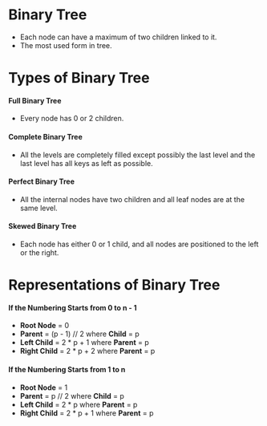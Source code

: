 # Binary Tree
- Each node can have a maximum of two children linked to it.
- The most used form in tree.

# Types of Binary Tree

#### Full Binary Tree
- Every node has 0 or 2 children.

#### Complete Binary Tree
- All the levels are completely filled except possibly the last level and the last level has all keys as left as possible.

#### Perfect Binary Tree
- All the internal nodes have two children and all leaf nodes are at the same level. 

#### Skewed Binary Tree
- Each node has either 0 or 1 child, and all nodes are positioned to the left or the right.
 
# Representations of Binary Tree

#### If the Numbering Starts from 0 to n - 1 
- **Root Node** = 0
- **Parent** = (p - 1) // 2 where **Child** = p
- **Left Child** = 2 * p + 1 where **Parent** = p
- **Right Child** = 2 * p + 2 where **Parent** = p

#### If the Numbering Starts from 1 to n 
- **Root Node** = 1
- **Parent** = p // 2 where **Child** = p
- **Left Child** = 2 * p where **Parent** = p
- **Right Child** = 2 * p + 1 where **Parent** = p
